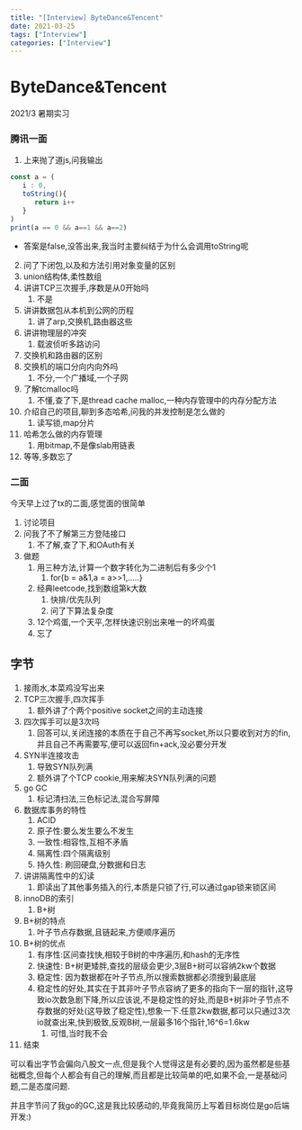 ```yaml
---
title: "[Interview] ByteDance&Tencent"
date: 2021-03-25
tags: ["Interview"]
categories: ["Interview"]
---
```


# ByteDance&Tencent

2021/3 暑期实习

### 腾讯一面
1. 上来抛了道js,问我输出
```js
const a = (
   i : 0,
   toString(){
      return i++
   }
)
print(a == 0 && a==1 && a==2)
```
- 答案是false,没答出来,我当时主要纠结于为什么会调用toString呢

2. 问了下闭包,以及和方法引用对象变量的区别
3. union结构体,柔性数组
4. 讲讲TCP三次握手,序数是从0开始吗
   1. 不是
5. 讲讲数据包从本机到公网的历程
   1. 讲了arp,交换机,路由器这些
6. 讲讲物理层的冲突
   1. 载波侦听多路访问
7. 交换机和路由器的区别
8. 交换机的端口分向内向外吗
   1. 不分,一个广播域,一个子网
9. 了解tcmalloc吗
   1. 不懂,查了下,是thread cache malloc,一种内存管理中的内存分配方法
10. 介绍自己的项目,聊到多态哈希,问我的并发控制是怎么做的
    1. 读写锁,map分片
11. 哈希怎么做的内存管理
    1. 用bitmap,不是像slab用链表
12. 等等,多数忘了


### 二面
今天早上过了tx的二面,感觉面的很简单

1. 讨论项目
2. 问我了不了解第三方登陆接口
   1. 不了解,查了下,和OAuth有关
3. 做题
   1. 用三种方法,计算一个数字转化为二进制后有多少个1
      1. for{b = a&1,a = a>>1,.....}
   2. 经典leetcode,找到数组第k大数
      1. 快排/优先队列
      2. 问了下算法复杂度
   3. 12个鸡蛋,一个天平,怎样快速识别出来唯一的坏鸡蛋
   4. 忘了

## 字节
1. 接雨水,本菜鸡没写出来
2. TCP三次握手,四次挥手
   1. 额外讲了个两个positive socket之间的主动连接
3. 四次挥手可以是3次吗
   1. 回答可以,关闭连接的本质在于自己不再写socket,所以只要收到对方的fin,并且自己不再需要写,便可以返回fin+ack,没必要分开发
4. SYN半连接攻击
   1. 导致SYN队列满
   2. 额外讲了个TCP cookie,用来解决SYN队列满的问题
5. go GC
   1. 标记清扫法,三色标记法,混合写屏障
6. 数据库事务的特性
   1. ACID
   2. 原子性:要么发生要么不发生
   3. 一致性:相容性,互相不矛盾
   4. 隔离性:四个隔离级别
   5. 持久性: 刷回硬盘,分数据和日志
7. 讲讲隔离性中的幻读
   1. 即读出了其他事务插入的行,本质是只锁了行,可以通过gap锁来锁区间
8. innoDB的索引
   1. B+树
9. B+树的特点
   1. 叶子节点存数据,且链起来,方便顺序遍历
10. B+树的优点
    1. 有序性:区间查找快,相较于B树的中序遍历,和hash的无序性
    2. 快速性: B+树更矮胖,查找的层级会更少,3层B+树可以容纳2kw个数据
    3. 稳定性: 因为数据都在叶子节点,所以搜索数据都必须搜到最底层
    4. 稳定性的好处,其实在于其非叶子节点容纳了更多的指向下一层的指针,这导致io次数急剧下降,所以应该说,不是稳定性的好处,而是B+树非叶子节点不存数据的好处(这导致了稳定性),想象一下.任意2kw数据,都可以只通过3次io就查出来,快到极致,反观B树,一层最多16个指针,16^6=1.6kw
       1. 可惜,当时我不会
11. 结束

可以看出字节会偏向八股文一点,但是我个人觉得这是有必要的,因为虽然都是些基础概念,但每个人都会有自己的理解,而且都是比较简单的吧,如果不会,一是基础问题,二是态度问题.

并且字节问了我go的GC,这是我比较感动的,毕竟我简历上写着目标岗位是go后端开发:)